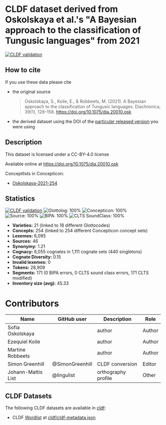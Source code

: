 # CLDF dataset derived from Oskolskaya et al.'s "A Bayesian approach to the classification of Tungusic languages" from 2021

[![CLDF validation](https://github.com/lexibank/oskolskayatungusic/workflows/CLDF-validation/badge.svg)](https://github.com/lexibank/oskolskayatungusic/actions?query=workflow%3ACLDF-validation)

## How to cite

If you use these data please cite
- the original source
  > Oskolskaya, S., Koile, E., & Robbeets, M. (2021). A Bayesian approach to the classification of Tungusic languages. Diachronica, 39(1), 128–158. https://doi.org/10.1075/dia.20010.osk
- the derived dataset using the DOI of the [particular released version](../../releases/) you were using

## Description


This dataset is licensed under a CC-BY-4.0 license

Available online at https://doi.org/10.1075/dia.20010.osk


Conceptlists in Concepticon:
- [Oskolskaya-2021-254](https://concepticon.clld.org/contributions/Oskolskaya-2021-254)
## Statistics


[![CLDF validation](https://github.com/lexibank/oskolskayatungusic/workflows/CLDF-validation/badge.svg)](https://github.com/lexibank/oskolskayatungusic/actions?query=workflow%3ACLDF-validation)
![Glottolog: 100%](https://img.shields.io/badge/Glottolog-100%25-brightgreen.svg "Glottolog: 100%")
![Concepticon: 100%](https://img.shields.io/badge/Concepticon-100%25-brightgreen.svg "Concepticon: 100%")
![Source: 100%](https://img.shields.io/badge/Source-100%25-brightgreen.svg "Source: 100%")
![BIPA: 100%](https://img.shields.io/badge/BIPA-100%25-brightgreen.svg "BIPA: 100%")
![CLTS SoundClass: 100%](https://img.shields.io/badge/CLTS%20SoundClass-100%25-brightgreen.svg "CLTS SoundClass: 100%")

- **Varieties:** 21 (linked to 18 different Glottocodes)
- **Concepts:** 254 (linked to 254 different Concepticon concept sets)
- **Lexemes:** 6,095
- **Sources:** 46
- **Synonymy:** 1.21
- **Cognacy:** 6,055 cognates in 1,111 cognate sets (440 singletons)
- **Cognate Diversity:** 0.15
- **Invalid lexemes:** 0
- **Tokens:** 28,909
- **Segments:** 171 (0 BIPA errors, 0 CLTS sound class errors, 171 CLTS modified)
- **Inventory size (avg):** 45.33

# Contributors

Name               | GitHub user     | Description | Role
---                | ---             | --- | ---
Sofia Oskolskaya   |                 | author | Author
Ezequiel Koile     |                 | author | Author
Martine Robbeets   |                 | author | Author
Simon Greenhill    | @SimonGreenhill | CLDF conversion | Editor
Johann-Mattis List | @lingulist      | orthography profile | Other




## CLDF Datasets

The following CLDF datasets are available in [cldf](cldf):

- CLDF [Wordlist](https://github.com/cldf/cldf/tree/master/modules/Wordlist) at [cldf/cldf-metadata.json](cldf/cldf-metadata.json)